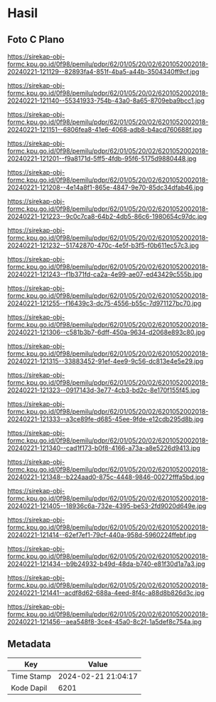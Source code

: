 # Hasil

## Foto C Plano

https://sirekap-obj-formc.kpu.go.id/0f98/pemilu/pdpr/62/01/05/20/02/6201052002018-20240221-121129--82893fa4-851f-4ba5-a44b-3504340ff9cf.jpg

https://sirekap-obj-formc.kpu.go.id/0f98/pemilu/pdpr/62/01/05/20/02/6201052002018-20240221-121140--55341933-754b-43a0-8a65-8709eba9bcc1.jpg

https://sirekap-obj-formc.kpu.go.id/0f98/pemilu/pdpr/62/01/05/20/02/6201052002018-20240221-121151--6806fea8-41e6-4068-adb8-b4acd760688f.jpg

https://sirekap-obj-formc.kpu.go.id/0f98/pemilu/pdpr/62/01/05/20/02/6201052002018-20240221-121201--f9a8171d-5ff5-4fdb-95f6-5175d9880448.jpg

https://sirekap-obj-formc.kpu.go.id/0f98/pemilu/pdpr/62/01/05/20/02/6201052002018-20240221-121208--4e14a8f1-865e-4847-9e70-85dc34dfab46.jpg

https://sirekap-obj-formc.kpu.go.id/0f98/pemilu/pdpr/62/01/05/20/02/6201052002018-20240221-121223--9c0c7ca8-64b2-4db5-86c6-1980654c97dc.jpg

https://sirekap-obj-formc.kpu.go.id/0f98/pemilu/pdpr/62/01/05/20/02/6201052002018-20240221-121232--51742870-470c-4e5f-b3f5-f0b611ec57c3.jpg

https://sirekap-obj-formc.kpu.go.id/0f98/pemilu/pdpr/62/01/05/20/02/6201052002018-20240221-121243--f1b371fd-ca2a-4e99-ae07-ed43429c555b.jpg

https://sirekap-obj-formc.kpu.go.id/0f98/pemilu/pdpr/62/01/05/20/02/6201052002018-20240221-121255--f16439c3-dc75-4556-b55c-7d971127bc70.jpg

https://sirekap-obj-formc.kpu.go.id/0f98/pemilu/pdpr/62/01/05/20/02/6201052002018-20240221-121306--c581b3b7-6dff-450a-9634-d2068e893c80.jpg

https://sirekap-obj-formc.kpu.go.id/0f98/pemilu/pdpr/62/01/05/20/02/6201052002018-20240221-121315--33883452-91ef-4ee9-9c56-dc813e4e5e29.jpg

https://sirekap-obj-formc.kpu.go.id/0f98/pemilu/pdpr/62/01/05/20/02/6201052002018-20240221-121323--0917143d-3e77-4cb3-bd2c-8e170f155f45.jpg

https://sirekap-obj-formc.kpu.go.id/0f98/pemilu/pdpr/62/01/05/20/02/6201052002018-20240221-121333--a3ce89fe-d685-45ee-9fde-e12cdb295d8b.jpg

https://sirekap-obj-formc.kpu.go.id/0f98/pemilu/pdpr/62/01/05/20/02/6201052002018-20240221-121340--cad1f173-b0f8-4166-a73a-a8e5226d9413.jpg

https://sirekap-obj-formc.kpu.go.id/0f98/pemilu/pdpr/62/01/05/20/02/6201052002018-20240221-121348--b224aad0-875c-4448-9846-00272fffa5bd.jpg

https://sirekap-obj-formc.kpu.go.id/0f98/pemilu/pdpr/62/01/05/20/02/6201052002018-20240221-121405--18936c6a-732e-4395-be53-2fd9020d649e.jpg

https://sirekap-obj-formc.kpu.go.id/0f98/pemilu/pdpr/62/01/05/20/02/6201052002018-20240221-121414--62ef7ef1-79cf-440a-958d-5960224ffebf.jpg

https://sirekap-obj-formc.kpu.go.id/0f98/pemilu/pdpr/62/01/05/20/02/6201052002018-20240221-121434--b9b24932-b49d-48da-b740-e81f30d1a7a3.jpg

https://sirekap-obj-formc.kpu.go.id/0f98/pemilu/pdpr/62/01/05/20/02/6201052002018-20240221-121441--acdf8d62-688a-4eed-8f4c-a88d8b826d3c.jpg

https://sirekap-obj-formc.kpu.go.id/0f98/pemilu/pdpr/62/01/05/20/02/6201052002018-20240221-121456--aea548f8-3ce4-45a0-8c2f-1a5def8c754a.jpg


## Metadata

| Key        | Value               |
| ---------- | ------------------- |
| Time Stamp | 2024-02-21 21:04:17 |
| Kode Dapil | 6201                |



